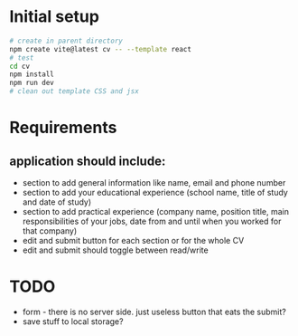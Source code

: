 # Initial setup

```sh
# create in parent directory
npm create vite@latest cv -- --template react
# test
cd cv
npm install
npm run dev
# clean out template CSS and jsx
```

# Requirements

## application should include:

-   section to add general information like name, email and phone number
-   section to add your educational experience (school name, title of study and date of study)
-   section to add practical experience (company name, position title, main responsibilities of your jobs, date from and until when you worked for that company)
-   edit and submit button for each section or for the whole CV
-   edit and submit should toggle between read/write

# TODO

-   form - there is no server side. just useless button that eats the submit?
-   save stuff to local storage?
